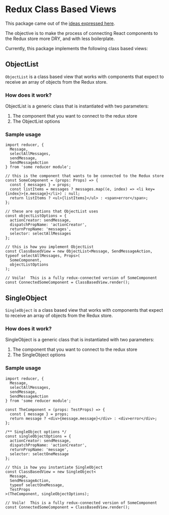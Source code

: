 # Redux Class Based Views

This package came out of the [ideas expressed here](https://github.com/onaio/js-tools/issues/126).

The objective is to make the process of connecting React components to the Redux store more DRY, and with less boilerplate.

Currently, this package implements the following class based views:

## ObjectList

`ObjectList` is a class based view that works with components that expect to receive an array of objects from the Redux store.

### How does it work?

ObjectList is a generic class that is instantiated with two parameters:

1. The component that you want to connect to the redux store
2. The ObjectList options

### Sample usage

```tsx
import reducer, {
  Message,
  selectAllMessages,
  sendMessage,
  SendMessageAction
} from 'some reducer module';

// this is the component that wants to be connected to the Redux store
const SomeComponent = (props: Props) => {
  const { messages } = props;
  const listItems = messages ? messages.map((e, index) => <li key={index}>{e.message}</li>) : null;
  return listItems ? <ul>{listItems}</ul> : <span>error</span>;
};

// these are options that ObjectList uses
const objectListOptions = {
  actionCreator: sendMessage,
  dispatchPropName: 'actionCreator',
  returnPropName: 'messages',
  selector: selectAllMessages
};

// this is how you implement ObjectList
const ClassBasedView = new ObjectList<Message, SendMessageAction, typeof selectAllMessages, Props>(
  SomeComponent,
  objectListOptions
);

// Voila!  This is a fully redux-connected version of SomeComponent
const ConnectedSomeComponent = ClassBasedView.render();
```

## SingleObject

`SingleObject` is a class based view that works with components that expect to receive an array of objects from the Redux store.

### How does it work?

SingleObject is a generic class that is instantiated with two parameters:

1. The component that you want to connect to the redux store
2. The SingleObject options

### Sample usage

```tsx
import reducer, {
  Message,
  selectAllMessages,
  sendMessage,
  SendMessageAction
} from 'some reducer module';

const TheComponent = (props: TestProps) => {
  const { message } = props;
  return message ? <div>{message.message}</div> : <div>error</div>;
};

/** SingleObject options */
const singleObjectOptions = {
  actionCreator: sendMessage,
  dispatchPropName: 'actionCreator',
  returnPropName: 'message',
  selector: selectOneMessage
};

// this is how you instantiate SingleObject
const ClassBasedView = new SingleObject<
  Message,
  SendMessageAction,
  typeof selectOneMessage,
  TestProps
>(TheComponent, singleObjectOptions);

// Voila!  This is a fully redux-connected version of SomeComponent
const ConnectedSomeComponent = ClassBasedView.render();
```
